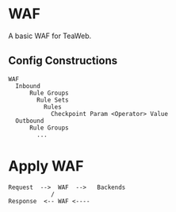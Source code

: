 # WAF
A basic WAF for TeaWeb.

## Config Constructions
~~~
WAF
  Inbound
	  Rule Groups
		Rule Sets
		  Rules
			Checkpoint Param <Operator> Value
  Outbound
  	  Rule Groups
  	    ... 				
~~~

# Apply WAF
~~~
Request  -->  WAF  -->   Backends
			/
Response  <-- WAF <----		
~~~